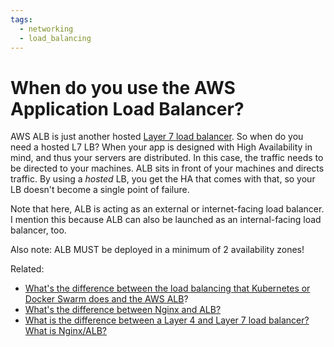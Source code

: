 ```yaml
---
tags:
  - networking
  - load_balancing 
---
```

# When do you use the AWS Application Load Balancer?

AWS ALB is just another hosted [Layer 7 load balancer](Q+A/whats-the-difference-between-layer-4-and-layer-7-load-balancers/staging.md). So when do you need a hosted L7 LB? When your app is designed with High Availability in mind, and thus your servers are distributed. In this case, the traffic needs to be directed to your machines. ALB sits in front of your machines and directs traffic. By using a *hosted* LB, you get the HA that comes with that, so your LB doesn't become a single point of failure.

Note that here, ALB is acting as an external or internet-facing load balancer. I mention this because ALB can also be launched as an internal-facing load balancer, too.

Also note: ALB MUST be deployed in a minimum of 2 availability zones!

Related:
- [What's the difference between the load balancing that Kubernetes or Docker Swarm does and the AWS ALB](Q+A/load-balancing-with-k8s-or-swarm-versus-alb/index.md)?
- [What's the difference between Nginx and ALB?](Q+A/whats-the-difference-between-nginx-and-alb/staging.md)
- [What is the difference between a Layer 4 and Layer 7 load balancer? What is Nginx/ALB?](Q+A/whats-the-difference-between-layer-4-and-layer-7-load-balancers/staging.md)

